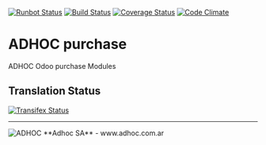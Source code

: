 [![Runbot Status](http://runbot.adhoc.com.ar/runbot/badge/flat/18/11.0.svg)](http://runbot.adhoc.com.ar/runbot/repo/github-com-ingadhoc-purchase-18)
[![Build Status](https://travis-ci.org/ingadhoc/purchase.svg?branch=11.0)](https://travis-ci.org/ingadhoc/purchase)
[![Coverage Status](https://coveralls.io/repos/ingadhoc/purchase/badge.png?branch=11.0)](https://coveralls.io/r/ingadhoc/purchase?branch=11.0)
[![Code Climate](https://codeclimate.com/github/ingadhoc/purchase/badges/gpa.svg)](https://codeclimate.com/github/ingadhoc/purchase)

# ADHOC purchase

ADHOC Odoo purchase Modules

[//]: # (addons)
[//]: # (end addons)

Translation Status
------------------
[![Transifex Status](https://www.transifex.com/projects/p/ingadhoc-purchase-11-0/chart/image_png)](https://www.transifex.com/projects/p/ingadhoc-purchase-11-0)

----

<img alt="ADHOC" src="http://fotos.subefotos.com/83fed853c1e15a8023b86b2b22d6145bo.png" />
**Adhoc SA** - www.adhoc.com.ar
